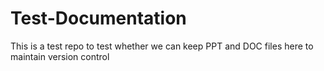 # Test-Documentation
This is a test repo to test whether we can keep PPT and DOC files here to maintain version control

